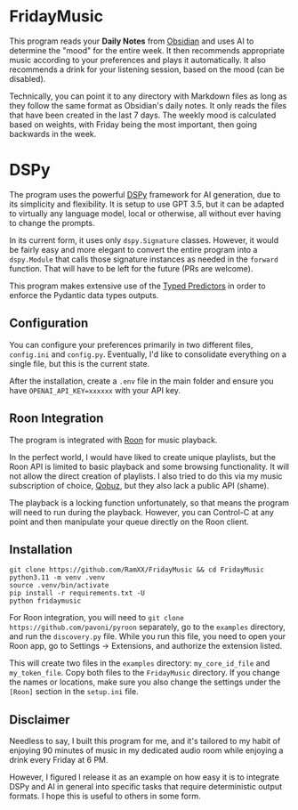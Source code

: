 # FridayMusic

This program reads your **Daily Notes** from [Obsidian](https://obsidian.md/) and uses AI to determine the "mood" for the entire week. It then recommends appropriate music according to your preferences and plays it automatically. It also recommends a drink for your listening session, based on the mood (can be disabled). 

Technically, you can  point it to any directory with Markdown files as long as they follow the same format as Obsidian's daily notes. It only reads the files that have been created in the last 7 days. The weekly mood is calculated based on weights, with Friday being the most important, then going backwards in the week.

# DSPy

The program uses the powerful [DSPy](https://github.com/stanfordnlp/dspy) framework for AI generation, due to its simplicity and flexibility. It is setup to use GPT 3.5, but it can be adapted to virtually any language model, local or otherwise, all without ever having to change the prompts.

In its current form, it uses only `dspy.Signature` classes. However, it would be fairly easy and more elegant to convert the entire program into a `dspy.Module` that calls those signature instances as needed in the `forward` function. That will have to be left for the future (PRs are welcome).

This program makes extensive use of the [Typed Predictors](https://dspy-docs.vercel.app/docs/building-blocks/typed_predictors) in order to enforce the Pydantic data types outputs. 

## Configuration
You can configure your preferences primarily in two different files, `config.ini` and `config.py`. Eventually, I'd like to consolidate everything on a single file, but this is the current state.

After the installation, create a `.env` file in the main folder and ensure you have `OPENAI_API_KEY=xxxxxx` with your API key.

## Roon Integration
The program is integrated with [Roon](https://roon.app/en/) for music playback.

In the perfect world, I would have liked to create unique playlists, but the Roon API is limited to basic playback and some browsing functionality. It will not allow the direct creation of playlists. I also tried to do this via my music subscription of choice, [Qobuz](https://www.qobuz.com/us-en/discover), but they also lack a public API (shame).

The playback is a locking function unfortunately, so that means the program will need to run during the playback. However, you can Control-C at any point and then manipulate your queue directly on the Roon client.

## Installation
```
git clone https://github.com/RamXX/FridayMusic && cd FridayMusic
python3.11 -m venv .venv
source .venv/bin/activate
pip install -r requirements.txt -U
python fridaymusic
```

For Roon integration, you will need to `git clone https://github.com/pavoni/pyroon` separately, go to the `examples` directory, and run the `discovery.py` file. While you run this file, you need to open your Roon app, go to Settings -> Extensions, and authorize the extension listed. 

This will create two files in the `examples` directory: `my_core_id_file` and `my_token_file`. Copy both files to the `FridayMusic` directory. If you change the names or locations, make sure you also change the settings under the `[Roon]` section in the `setup.ini` file.

## Disclaimer

Needless to say, I built this program for me, and it's tailored to my habit of enjoying 90 minutes of music in my dedicated audio room while enjoying a drink every Friday at 6 PM.

However, I figured I release it as an example on how easy it is to integrate DSPy and AI in general into specific tasks that require deterministic output formats. I hope this is useful to others in some form.